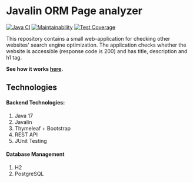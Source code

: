 # Javalin ORM Page analyzer
[![Java CI](https://github.com/Linkshegelianer/Javalin-ORM-webapp/workflows/Java%20CI/badge.svg)](https://github.com/Linkshegelianer/Javalin-ORM-webapp/actions/workflows/java-ci.yml) [![Maintainability](https://api.codeclimate.com/v1/badges/f76532f7cd880f8ed1aa/maintainability)](https://codeclimate.com/github/Linkshegelianer/Javalin-ORM-webapp/maintainability) [![Test Coverage](https://api.codeclimate.com/v1/badges/f76532f7cd880f8ed1aa/test_coverage)](https://codeclimate.com/github/Linkshegelianer/Javalin-ORM-webapp/test_coverage)

This repository contains a small web-application for checking other websites' search engine optimization. The application checks whether the website is accessible (response code is 200) and has title, description and h1 tag.

**See how it works [here](https://seo-page-analyzer-ivdw.onrender.com/).**

##  Technologies 
#### Backend Technologies:
1. Java 17
1. Javalin
1. Thymeleaf + Bootstrap
1. REST API
1. JUnit Testing
#### Database Management
1. H2
1. PostgreSQL

